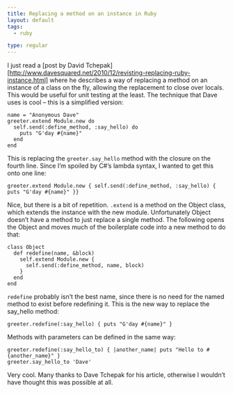 ```yaml
---
title: Replacing a method on an instance in Ruby
layout: default
tags:
  - ruby

type: regular
---
```


I just read a [post by David Tchepak][http://www.davesquared.net/2010/12/revisting-replacing-ruby-instance.html] where he describes a way of replacing a method on an instance of a class on the fly, allowing the replacement to close over locals. This would be useful for unit testing at the least. The technique that Dave uses is cool – this is a simplified version:

	name = "Anonymous Dave"
	greeter.extend Module.new do
	  self.send(:define_method, :say_hello) do
	    puts "G'day #{name}"
	  end
	end

This is replacing the `greeter.say_hello` method with the closure on the fourth line. Since I’m spoiled by C#’s lambda syntax, I wanted to get this onto one line:

	greeter.extend Module.new { self.send(:define_method, :say_hello) { puts "G'day #{name}" }}

Nice, but there is a bit of repetition. `.extend` is a method on the Object class, which extends the instance with the new module. Unfortunately Object doesn’t have a method to just replace a single method. The following opens the Object and moves much of the boilerplate code into a new method to do that:

	class Object
	  def redefine(name, &block)
	    self.extend Module.new {
	      self.send(:define_method, name, block)
	    }
	  end
	end

`redefine` probably isn’t the best name, since there is no need for the named method to exist before redefining it. This is the new way to replace the say_hello method:

	greeter.redefine(:say_hello) { puts "G'day #{name}" }

Methods with parameters can be defined in the same way:

	greeter.redefine(:say_hello_to) { |another_name| puts "Hello to #{another_name}" }
	greeter.say_hello_to 'Dave'

Very cool. Many thanks to Dave Tchepak for his article, otherwise I wouldn’t have thought this was possible at all.
